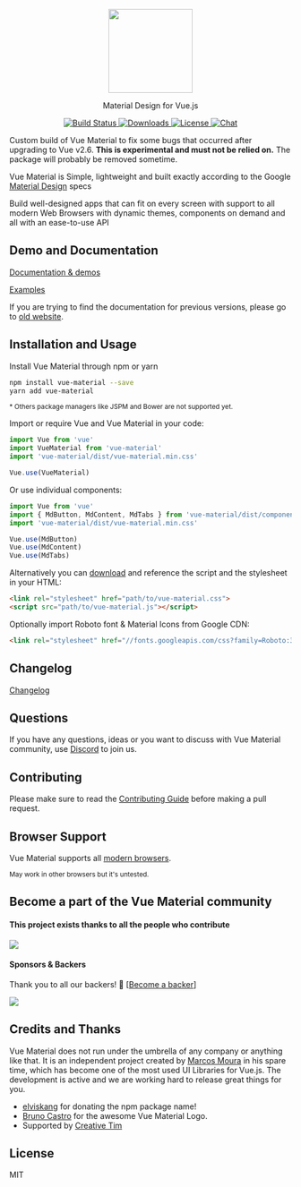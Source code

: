 <p align="center">
  <a href="https://vuematerial.io/" target="_blank">
    <img width="150" src="https://vuematerial.io/assets/logo-color.png">
  </a>
</p>

<p align="center">Material Design for Vue.js</p>

<p align="center">
  <a href="https://travis-ci.org/vuematerial/vue-material">
    <img src="https://travis-ci.org/vuematerial/vue-material.svg?branch=master" alt="Build Status">
  </a>

  <a href="https://www.npmjs.com/package/vue-material">
    <img src="https://img.shields.io/npm/dt/vue-material.svg" alt="Downloads">
  </a>

  <a href="https://www.npmjs.com/package/vue-material">
    <img src="https://img.shields.io/npm/l/vue-material.svg" alt="License">
  </a>

  <a href="https://discord.gg/vuematerial">
    <img src="https://img.shields.io/discord/379653048798281729.svg?logo=discord&colorB=7289DA" alt="Chat">
  </a>
</p>

Custom build of Vue Material to fix some bugs that occurred after upgrading to Vue v2.6.
<strong>This is experimental and must not be relied on.</strong> The package will probably be removed sometime.

Vue Material is Simple, lightweight and built exactly according to the Google <a href="http://material.google.com" target="_blank">Material Design</a> specs

Build well-designed apps that can fit on every screen with support to all modern Web Browsers with dynamic themes, components on demand and all with an ease-to-use API

## Demo and Documentation

<a href="https://vuematerial.io/" target="_blank">Documentation & demos</a>

<a href="https://github.com/vuematerial/examples" target="_blank">Examples</a>

If you are trying to find the documentation for previous versions, please go to <a href="https://vue-material-old.netlify.com">old website</a>.

## Installation and Usage

Install Vue Material through npm or yarn

``` bash
npm install vue-material --save
yarn add vue-material
```

<small>* Others package managers like JSPM and Bower are not supported yet.</small>

Import or require Vue and Vue Material in your code:

``` javascript
import Vue from 'vue'
import VueMaterial from 'vue-material'
import 'vue-material/dist/vue-material.min.css'

Vue.use(VueMaterial)
```

Or use individual components:

``` javascript
import Vue from 'vue'
import { MdButton, MdContent, MdTabs } from 'vue-material/dist/components'
import 'vue-material/dist/vue-material.min.css'

Vue.use(MdButton)
Vue.use(MdContent)
Vue.use(MdTabs)
```

Alternatively you can <a href="https://github.com/vuematerial/vue-material/archive/master.zip" target="_blank" rel="noopener">download</a> and reference the script and the stylesheet in your HTML:

``` html
<link rel="stylesheet" href="path/to/vue-material.css">
<script src="path/to/vue-material.js"></script>
```

Optionally import Roboto font & Material Icons from Google CDN:

``` html
<link rel="stylesheet" href="//fonts.googleapis.com/css?family=Roboto:300,400,500,700,400italic|Material+Icons">
```

## Changelog

<a href="https://github.com/vuematerial/vue-material/releases">Changelog</a>

## Questions

If you have any questions, ideas or you want to discuss with Vue Material community, use [Discord](https://discord.gg/vuematerial) to join us.

## Contributing

Please make sure to read the [Contributing Guide](https://github.com/vuematerial/vue-material/blob/master/.github/CONTRIBUTING.md) before making a pull request.

## Browser Support

Vue Material supports all [modern browsers](http://browserl.ist/?q=%3E%3D+1%25).

<small>May work in other browsers but it's untested.</small>

## Become a part of the Vue Material community

####  This project exists thanks to all the people who contribute
<a class="contributors-image" href="https://github.com/vuematerial/vue-material/contributors"><img src="https://opencollective.com/vue-material/contributors.svg?width=1500&button=false" /></a>

#### Sponsors & Backers

Thank you to all our backers! 🙏 [[Become a backer](https://opencollective.com/vue-material)]

<a href="https://opencollective.com/vue-material#backers" target="_blank"><img src="https://opencollective.com/vue-material/tiers/backer.svg?avatarHeight=90" /></a>

## Credits and Thanks

Vue Material does not run under the umbrella of any company or anything like that. It is an independent project created by <a data-v-9248b2ee="" href="https://www.github.com/marcosmoura" target="_blank">Marcos Moura</a> in his spare time, which has become one of the most used UI Libraries for Vue.js. The development is active and we are working hard to release great things for you.

* <a href="https://github.com/elviskang" target="_blank">elviskang</a> for donating the npm package name!
* <a href="https://github.com/brunocastro" target="_blank">Bruno Castro</a> for the awesome Vue Material Logo.
* Supported by <a href="https://www.creative-tim.com/?ref=vuematerial.io" target="_blank">Creative Tim</a>

## License

MIT
